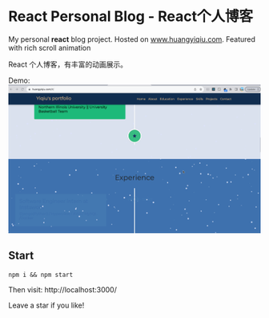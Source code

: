 # React Personal Blog - React个人博客

My personal **react** blog project. Hosted on www.huangyiqiu.com. Featured with rich scroll animation

React 个人博客，有丰富的动画展示。

Demo:
![GIF](demo.gif)

## Start

```
npm i && npm start
```

Then visit: http://localhost:3000/

Leave a star if you like!
